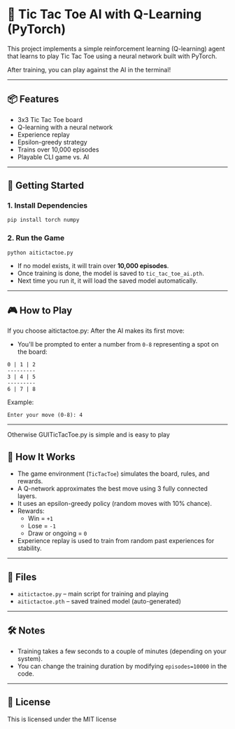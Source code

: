 # 🧠 Tic Tac Toe AI with Q-Learning (PyTorch)

This project implements a simple reinforcement learning (Q-learning) agent that learns to play Tic Tac Toe using a neural network built with PyTorch.

After training, you can play against the AI in the terminal!

---

## 📦 Features

- 3x3 Tic Tac Toe board
- Q-learning with a neural network
- Experience replay
- Epsilon-greedy strategy
- Trains over 10,000 episodes
- Playable CLI game vs. AI

---

## 🚀 Getting Started

### 1. Install Dependencies

```bash
pip install torch numpy
```

### 2. Run the Game

```bash
python aitictactoe.py
```

- If no model exists, it will train over **10,000 episodes**.
- Once training is done, the model is saved to `tic_tac_toe_ai.pth`.
- Next time you run it, it will load the saved model automatically.

---

## 🎮 How to Play

If you choose aitictactoe.py:
After the AI makes its first move:

- You'll be prompted to enter a number from `0-8` representing a spot on the board:
```
0 | 1 | 2
---------
3 | 4 | 5
---------
6 | 7 | 8
```

Example:
```
Enter your move (0-8): 4
```

---

Otherwise GUITicTacToe.py is simple and is easy to play

## 🧠 How It Works

- The game environment (`TicTacToe`) simulates the board, rules, and rewards.
- A Q-network approximates the best move using 3 fully connected layers.
- It uses an epsilon-greedy policy (random moves with 10% chance).
- Rewards:
  - Win = `+1`
  - Lose = `-1`
  - Draw or ongoing = `0`
- Experience replay is used to train from random past experiences for stability.

---

## 📁 Files

- `aitictactoe.py` – main script for training and playing
- `aitictactoe.pth` – saved trained model (auto-generated)

---

## 🛠️ Notes

- Training takes a few seconds to a couple of minutes (depending on your system).
- You can change the training duration by modifying `episodes=10000` in the code.

---

## 📜 License

This is licensed under the MIT license 
